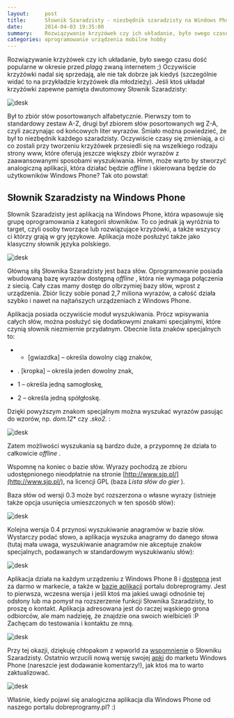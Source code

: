 ```yaml
---
layout:     post
title:      Słownik Szaradzisty - niezbędnik szaradzisty na Windows Phone
date:       2014-04-03 19:35:00
summary:    Rozwiązywanie krzyżówek czy ich układanie, było swego czasu dość popularne w okresie przed plagą zwaną internetem ;) Oczywiście krzyżówki nadal się sprzedają, ale nie tak dobrze jak kiedyś (szczególnie widać to na przykładzie krzyżówek dla młodzieży). Jeśli ktoś układał krzyżówki zapewne pamięta dwutomowy Słownik Szaradzisty — Był to zbiór słów posortowanych alfabetycznie. Pierwszy tom to standardow...
categories: oprogramowanie urządzenia mobilne hobby
---
```




Rozwiązywanie krzyżówek czy ich układanie, było swego czasu dość popularne w okresie przed  *plagą*  zwaną internetem ;) Oczywiście krzyżówki nadal się sprzedają, ale nie tak dobrze jak kiedyś (szczególnie widać to na przykładzie krzyżówek dla młodzieży). Jeśli ktoś układał krzyżówki zapewne pamięta dwutomowy Słownik Szaradzisty:


![desk](https://raw.githubusercontent.com/djfoxer/djfoxer.github.io/master/_img/2014-4-3-_71_/g_-_608x405_-_-_53402x20140403183852_0.png)


Był to zbiór słów posortowanych alfabetycznie. Pierwszy tom to standardowy zestaw A-Z, drugi był zbiorem słów posortowanych wg Z-A, czyli zaczynając od końcowych liter wyrazów. Śmiało można powiedzieć, że był to niezbędnik każdego szaradzisty. Oczywiście czasy się zmieniają, a ci co zostali przy tworzeniu krzyżówek przesiedli się na wszelkiego rodzaju strony www, które oferują jeszcze większy zbiór wyrazów z zaawansowanymi sposobami wyszukiwania. Hmm, może warto by stworzyć analogiczną aplikacji, która działać będzie  *offline*  i skierowana będzie do użytkowników Windows Phone? Tak oto powstał:


## Słownik Szaradzisty na Windows Phone

Słownik Szaradzisty jest aplikacją na Windows Phone, która wpasowuje się grupę oprogramowania z kategorii słowników. To co jednak ją wyróżnia to target, czyli osoby tworzące lub rozwiązujące krzyżówki, a także wszyscy ci którzy grają w gry językowe. Aplikacja może posłużyć także jako klasyczny słownik języka polskiego.

![desk](https://raw.githubusercontent.com/djfoxer/djfoxer.github.io/master/_img/2014-4-3-_71_/g_-_608x405_-_-_53402x20140403191324_0.jpg)

Główną siłą Słownika Szaradzisty jest baza słów. Oprogramowanie posiada wbudowaną bazę wyrazów dostępną  *offline* , która nie wymaga połączenia z siecią. Cały czas mamy dostęp do olbrzymiej bazy słów, wprost z urządzenia. Zbiór liczy sobie ponad 2,7 miliona wyrazów, a całość działa szybko i nawet na najtańszych urządzeniach z Windows Phone.

Aplikacja posiada oczywiście moduł wyszukiwania. Prócz wpisywania całych słów, można posłużyć się dodatkowymi znakami specjalnymi, które czynią słownik niezmiernie przydatnym. Obecnie lista znaków specjalnych to:


  * * [gwiazdka] – określa dowolny ciąg znaków,


  * . [kropka] – określa jeden dowolny znak,


  * 1 – określa jedną samogłoskę,


  * 2 – określa jedną spółgłoskę.



Dzięki powyższym znakom specjalnym można wyszukać wyrazów pasując do wzorów, np.  *dom.12**  czy  *.sko2.* :

![desk](https://raw.githubusercontent.com/djfoxer/djfoxer.github.io/master/_img/2014-4-3-_71_/g_-_608x405_-_-_53402x20140403191032_0.png)

Zatem możliwości wyszukania są bardzo duże, a przypomnę że działa to całkowicie  *offline* .

Wspomnę na koniec o bazie słów. Wyrazy pochodzą ze zbioru udostępnionego nieodpłatnie na stronie [http://www.sjp.pl/](http://www.sjp.pl/), na licencji GPL (baza  *Lista słów do gier* ). 

Baza słów od wersji 0.3 może być rozszerzona o własne wyrazy (istnieje także opcja usunięcia umieszczonych w ten sposób słów):

![desk](https://raw.githubusercontent.com/djfoxer/djfoxer.github.io/master/_img/2014-4-3-_71_/g_-_608x405_-_-_53402x20140422003936_0.png)


Kolejna wersja 0.4 przynosi wyszukiwanie anagramów w bazie słów. Wystarczy podać słowo, a aplikacja wyszuka anagramy do danego słowa (tutaj mała uwaga, wyszukiwanie anagramów nie akceptuje znaków specjalnych, podawanych w standardowym wyszukiwaniu słów):

![desk](https://raw.githubusercontent.com/djfoxer/djfoxer.github.io/master/_img/2014-4-3-_71_/g_-_608x405_-_-_53402x20140422003939_0.png)


Aplikacja działa na każdym urządzeniu z Windows Phone 8 i [dostępna](http://www.windowsphone.com/pl-pl/store/app/s%C5%82ownik-szaradzisty/734fce06-0165-4539-b2b8-1937c4d7db5f) jest za darmo w markecie, a także w [bazie aplikacji](http://www.dobreprogramy.pl/Slownik-Szaradzisty,Program,WindowsPhone,58586.html) portalu dobreprogramy. Jest to pierwsza, wczesna wersja i jeśli ktoś ma jakieś uwagi odnośnie tej odsłony lub ma pomysł na rozszerzenie funkcji Słownika Szaradzisty, to proszę o kontakt. Aplikacja adresowana jest do raczej wąskiego grona odbiorców, ale mam nadzieję, że znajdzie ona swoich wielbicieli :P Zachęcam do testowania i kontaktu ze mną.

![desk](https://raw.githubusercontent.com/djfoxer/djfoxer.github.io/master/_img/2014-4-3-_71_/g_-_608x405_-_-_53402x20140422003926_0.png)

Przy tej okazji, dziękuję chłopakom z wpworld za [wspomnienie](http://wpworld.pl/33307/slownik-szaradzistow-pozycja-obowiazkowa-dla-rozwiazujacych-krzyzowki/) o Słowniku Szaradzisty. Ostatnio wrzucili nową wersję swojej [apki](http://www.windowsphone.com/pl-pl/store/app/wpworld-pl/11669f1e-5ca1-4b5b-bf3c-f62298f99a26) do marketu Windows Phone (nareszcie jest dodawanie komentarzy!), jak ktoś ma to warto zaktualizować.

![desk](https://raw.githubusercontent.com/djfoxer/djfoxer.github.io/master/_img/2014-4-3-_71_/g_-_608x405_-_-_53402x20140403192540_0.png)


Właśnie, kiedy pojawi się analogiczna aplikacja dla Windows Phone od naszego portalu dobreprogramy.pl? :)